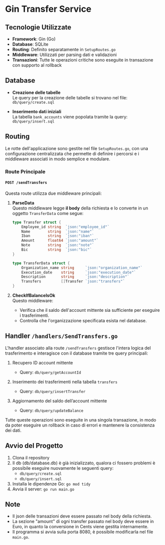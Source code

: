 # Gin Transfer Service

## Tecnologie Utilizzate

- **Framework**: Gin (Go)
- **Database**: SQLite
- **Routing**: Definito separatamente in `SetupRoutes.go`
- **Middleware**: Utilizzati per parsing dati e validazioni
- **Transazioni**: Tutte le operazioni critiche sono eseguite in transazione con supporto al rollback

## Database

- **Creazione delle tabelle**  
  Le query per la creazione delle tabelle si trovano nel file:  
  `db/query/create.sql`

- **Inserimento dati iniziali**  
  La tabella `bank_accounts` viene popolata tramite la query:  
  `db/query/insert.sql`

## Routing

Le rotte dell'applicazione sono gestite nel file `SetupRoutes.go`, con una configurazione centralizzata che permette di definire i percorsi e i middleware associati in modo semplice e modulare.

### Route Principale

#### `POST /sendTransfers`

Questa route utilizza due middleware principali:

1. **ParseData**  
   Questo middleware legge **il body** della richiesta e lo converte in un oggetto `TransferData` come segue:

   ```go
   type Transfer struct {
       Employee_id string  `json:"employee_id"`
       Name        string  `json:"name"`
       Iban        string  `json:"iban"`
       Amount      float64 `json:"amount"`
       Note        string  `json:"note"`
       Bic         string  `json:"bic"`
   }

   type TransferData struct {
       Organization_name string     `json:"organization_name"`
       Execution_date    string     `json:"execution_date"`
       Description       string     `json:"description"`
       Transfers         []Transfer `json:"transfers"`
   }
   ```

2. **CheckIfBalanceIsOk**  
   Questo middleware:
   - Verifica che il saldo dell'account mittente sia sufficiente per eseguire i trasferimenti.
   - Controlla che l'organizzazione specificata esista nel database.


## Handler `/handlers/SendTransfers.go`

L'handler associato alla route `/sendTransfers` gestisce l'intera logica del trasferimento e interagisce con il database tramite tre query principali:

1. Recupero ID account mittente  
   - Query: `db/query/getAccountId`

2. Inserimento dei trasferimenti nella tabella `transfers`  
   - Query: `db/query/insertTransfer`

3. Aggiornamento del saldo dell’account mittente  
   - Query: `db/query/updateBalance`

Tutte queste operazioni sono eseguite in una singola transazione, in modo da poter eseguire un rollback in caso di errori e mantenere la consistenza dei dati.

## Avvio del Progetto

1. Clona il repository
2. Il db (db/database.db) è già inizializzato, qualora ci fossero problemi è possibile eseguire nuovamente le seguenti query:
   - `db/query/create.sql`
   - `db/query/insert.sql`
3. Installa le dipendenze Go:
`go mod tidy`
4. Avvia il server:
`go run main.go`

## Note

- Il json delle transazioni deve essere passato nel body della richiesta.
- La sezione "amount" di ogni transfer passato nel body deve essere in Euro, in quanto la conversione in Cents viene gestita internamente.
- Il programma si avvia sulla porta 8080, è possibile modificarla nel file `main.go`.
